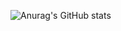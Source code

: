 
![Anurag's GitHub stats](https://github-readme-stats.vercel.app/api?maximi06=anuraghazra&show_icons=true&theme=tokyonight)
